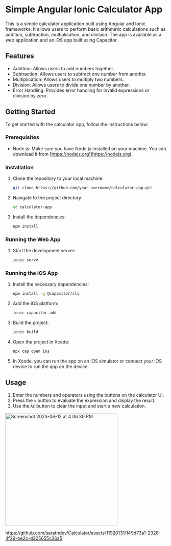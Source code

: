 # Simple Angular Ionic Calculator App
This is a simple calculator application built using Angular and Ionic frameworks. It allows users to perform basic arithmetic calculations such as addition, subtraction, multiplication, and division. The app is available as a web application and an iOS app built using Capacitor.

## Features

- Addition: Allows users to add numbers together.
- Subtraction: Allows users to subtract one number from another.
- Multiplication: Allows users to multiply two numbers.
- Division: Allows users to divide one number by another.
- Error Handling: Provides error handling for invalid expressions or division by zero.

## Getting Started

To get started with the calculator app, follow the instructions below:

### Prerequisites

- Node.js: Make sure you have Node.js installed on your machine. You can download it from [https://nodejs.org](https://nodejs.org).

### Installation

1. Clone the repository to your local machine:

   ```bash
   git clone https://github.com/your-username/calculator-app.git
   ```

2. Navigate to the project directory:

   ```bash
   cd calculator-app
   ```

3. Install the dependencies:

   ```bash
   npm install
   ```

### Running the Web App

1. Start the development server:

   ```bash
   ionic serve
   ```

### Running the iOS App

1. Install the necessary dependencies:

   ```bash
   npm install -g @capacitor/cli
   ```

2. Add the iOS platform:

   ```bash
   ionic capacitor add
   ```

3. Build the project:

   ```bash
   ionic build
   ```

4. Open the project in Xcode:

   ```bash
   npx cap open ios
   ```

5. In Xcode, you can run the app on an iOS simulator or connect your iOS device to run the app on the device.

## Usage

1. Enter the numbers and operators using the buttons on the calculator UI.
2. Press the `=` button to evaluate the expression and display the result.
3. Use the `AC` button to clear the input and start a new calculation.

<img width="351" alt="Screenshot 2023-06-12 at 4 06 30 PM" src="https://github.com/sarathdev/Calculator/assets/11920131/d003778b-7cea-497c-b69e-d0f0f82227a7">




https://github.com/sarathdev/Calculator/assets/11920131/149d73a1-2328-4f29-be2c-d225655c26a5


